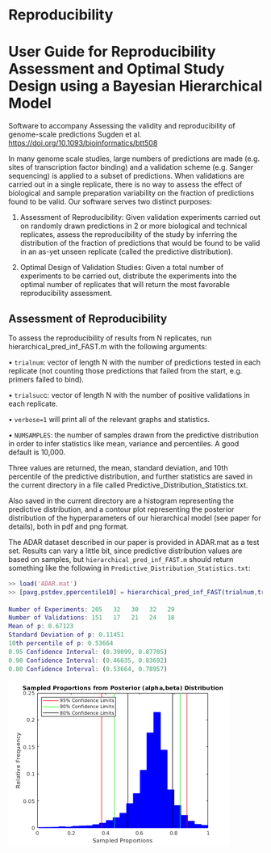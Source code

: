 # Reproducibility

 User Guide for Reproducibility Assessment and Optimal Study Design using a Bayesian Hierarchical Model
 ============= 
 
 Software to accompany Assessing the validity and reproducibility of genome-scale predictions Sugden et al. https://doi.org/10.1093/bioinformatics/btt508

In many genome scale studies, large numbers of predictions are made (e.g. sites of transcription factor binding) and a validation scheme (e.g. Sanger sequencing) is applied to a subset of predictions. When validations are carried out in a single replicate, there is no way to assess the effect of biological and sample preparation variability on the fraction of predictions found to be valid. Our software serves two distinct purposes:

1.	Assessment of Reproducibility: Given validation experiments carried out on randomly drawn predictions in 2 or more biological and technical replicates, assess the reproducibility of the study by inferring the distribution of the fraction of predictions that would be found to be valid in an as-yet unseen replicate (called the predictive distribution).

2.	Optimal Design of Validation Studies: Given a total number of experiments to be carried out, distribute the experiments into the optimal number of replicates that will return the most favorable reproducibility assessment.

Assessment of Reproducibility
--------------- 

To assess the reproducibility of results from N replicates, run hierarchical_pred_inf_FAST.m with the following arguments:

•	`trialnum`: vector of length N with the number of predictions tested in each replicate (not counting those predictions that failed from the start, e.g. primers failed to bind).

•	`trialsuc`c: vector of length N with the number of positive validations in each replicate.

•	`verbose=1` will print all of the relevant graphs and statistics.

•	`NUMSAMPLES`: the number of samples drawn from the predictive distribution in order to infer statistics like mean, variance and percentiles. A good default is 10,000.

Three values are returned, the mean, standard deviation, and 10th percentile of the predictive distribution, and further statistics are saved in the current directory in a file called Predictive_Distribution_Statistics.txt.

Also saved in the current directory are a histogram representing the predictive distribution, and a contour plot representing the posterior distribution of the hyperparameters of our hierarchical model (see paper for details), both in pdf and png format.

The ADAR dataset described in our paper is provided in ADAR.mat as a test set. Results can vary a little bit, since predictive distribution values are based on samples, but `hierarchical_pred_inf_FAST.m` should return something like the following in `Predictive_Distribution_Statistics.txt`:

```matlab
>> load('ADAR.mat')
>> [pavg,pstdev,ppercentile10] = hierarchical_pred_inf_FAST(trialnum,trialsucc,1,10000);

Number of Experiments: 205   32   30   32   29
Number of Validations: 151   17   21   24   18
Mean of p: 0.67123
Standard Deviation of p: 0.11451
10th percentile of p: 0.53664
0.95 Confidence Interval: (0.39099, 0.87705)
0.90 Confidence Interval: (0.46635, 0.83692)
0.80 Confidence Interval: (0.53664, 0.78957)
```

![Posterior Beta](https://github.com/gibbs-hmm/Reproducibility/blob/main/images/Sampled_Proportions_from_Posterior_Beta_Distribution.png
)

